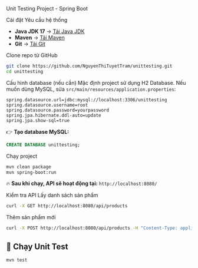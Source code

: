 Unit Testing Project - Spring Boot

 Cài đặt
 Yêu cầu hệ thống
- **Java JDK 17** → [Tải Java JDK](https://www.oracle.com/java/technologies/javase/jdk17-archive-downloads.html)
- **Maven** → [Tải Maven](https://maven.apache.org/download.cgi)
- **Git** → [Tải Git](https://git-scm.com/downloads)

 Clone repo từ GitHub
```sh
git clone https://github.com/NguyenThiTuyetTram/unittesting.git
cd unittesting
```

 Cấu hình database (nếu cần)
Mặc định project sử dụng H2 Database. Nếu muốn dùng MySQL, sửa `src/main/resources/application.properties`:
```properties
spring.datasource.url=jdbc:mysql://localhost:3306/unittesting
spring.datasource.username=root
spring.datasource.password=yourpassword
spring.jpa.hibernate.ddl-auto=update
spring.jpa.show-sql=true
```
👉 **Tạo database MySQL:**
```sql
CREATE DATABASE unittesting;
```

 Chạy project
```sh
mvn clean package
mvn spring-boot:run
```
🔥 **Sau khi chạy, API sẽ hoạt động tại:** `http://localhost:8080/`

 Kiểm tra API
 Lấy danh sách sản phẩm
```sh
curl -X GET http://localhost:8080/api/products
```
 Thêm sản phẩm mới
```sh
curl -X POST http://localhost:8080/api/products -H "Content-Type: application/json" -d '{"name":"Laptop Dell","price":1500}'
```

## 🧪 Chạy Unit Test
```sh
mvn test
```




